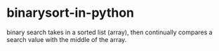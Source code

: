 # binarysort-in-python
binary search takes in a sorted list (array), then continually compares a search value with the middle of the array.
